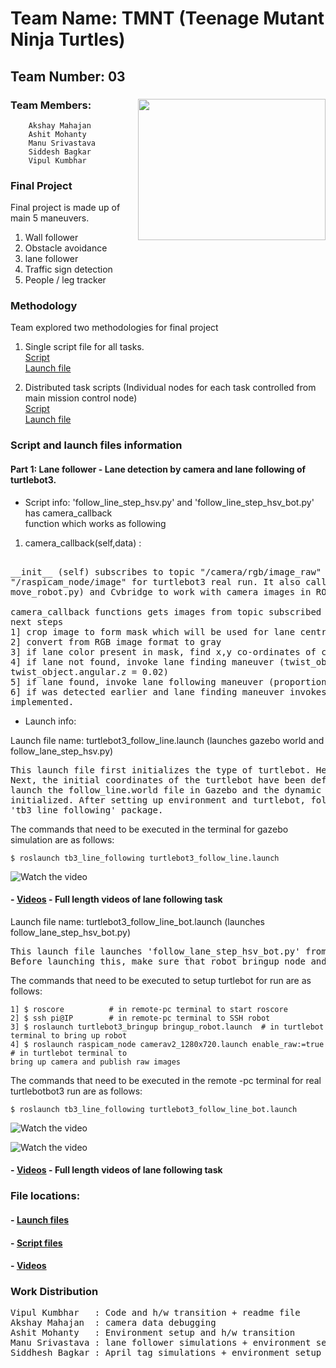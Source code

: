 # Team Name: TMNT (Teenage Mutant Ninja Turtles)	

## Team Number: 03  
### Team Members: <img align="right" width="300" height="226" src="https://raw.githubusercontent.com/vipulkumbhar/AuE893Spring20_VipulKumbhar/master/catkin_ws/git_readme_files/ninja_turtles_PNG55.png">   	
		Akshay Mahajan 
		Ashit Mohanty  
		Manu Srivastava  
		Siddesh Bagkar  
		Vipul Kumbhar  
		  
### Final Project 

Final project is made up of main 5 maneuvers.  
1) Wall follower
2) Obstacle avoidance
3) lane follower
4) Traffic sign detection
5) People / leg tracker
  
### Methodology
Team explored two methodologies for final project
1) Single script file for all tasks.  
[Script](https://github.com/vipulkumbhar/AuE893Spring20_VipulKumbhar/blob/master/catkin_ws/src/auefinals/turtlebot3_auefinals/script/tb3_gazebo_aue20_ms.py)  
[Launch file](https://github.com/vipulkumbhar/AuE893Spring20_VipulKumbhar/blob/master/catkin_ws/src/auefinals/turtlebot3_auefinals/launch/turtlebot3_autonomy_final_main_mission2.launch)    

2) Distributed task scripts (Individual nodes for each task controlled from main mission control node)   
[Script](https://github.com/vipulkumbhar/AuE893Spring20_VipulKumbhar/tree/master/catkin_ws/src/auefinals/turtlebot3_auefinals/script)  
[Launch file](https://github.com/vipulkumbhar/AuE893Spring20_VipulKumbhar/tree/master/catkin_ws/src/auefinals/turtlebot3_auefinals/launch)

### Script and launch files information 
  
#### Part 1: Lane follower - Lane detection by camera and lane following of turtlebot3.

- Script info: 'follow_line_step_hsv.py' and 'follow_line_step_hsv_bot.py' has camera_callback  
function which works as following  

1) camera_callback(self,data) : 
<pre>

__init__ (self) subscribes to topic "/camera/rgb/image_raw" for gazebo simulation and to topic  
"/raspicam_node/image" for turtlebot3 real run. It also calls turtlebot class (defined in   
move_robot.py) and Cvbridge to work with camera images in ROS environment.

camera_callback functions gets images from topic subscribed and converts opencv image format for   
next steps
1] crop image to form mask which will be used for lane centroid
2] convert from RGB image format to gray
3] if lane color present in mask, find x,y co-ordinates of color mask centroid.
4] if lane not found, invoke lane finding maneuver (twist_object.linear.x  = 0.1,  
twist_object.angular.z = 0.02)
5] if lane found, invoke lane following maneuver (proportional controller based on cx distance)
6] if was detected earlier and lane finding maneuver invokes, sprial motion of turtlebot will be  
implemented. 
</pre>
	  
- Launch info: 

Launch file name: turtlebot3_follow_line.launch (launches gazebo world and follow_lane_step_hsv.py)
 
<pre>
This launch file first initializes the type of turtlebot. Here it has a default entry of burger. 
Next, the initial coordinates of the turtlebot have been defined. After that, set of commands 
launch the follow_line.world file in Gazebo and the dynamic parameters of the virtual world are 
initialized. After setting up environment and turtlebot, follow_line_step_hsv.py is run with   
'tb3_line_following' package. 
</pre>

The commands that need to be executed in the terminal for gazebo simulation are as follows:

```
$ roslaunch tb3_line_following turtlebot3_follow_line.launch       
```
![Watch the video](https://github.com/vipulkumbhar/AuE893Spring20_VipulKumbhar/blob/master/catkin_ws/src/tb3_line_following/videos/gifs_for_readme/lane_following_gazebo.GIF)

#### - [Videos](https://github.com/vipulkumbhar/AuE893Spring20_VipulKumbhar/tree/master/catkin_ws/src/tb3_line_following/videos/lane_following) - Full length videos of lane following task

Launch file name: turtlebot3_follow_line_bot.launch (launches follow_lane_step_hsv_bot.py)
<pre>
This launch file launches 'follow_lane_step_hsv_bot.py' from package 'tb3_line_following'.  
Before launching this, make sure that robot bringup node and camera bring-up node is running.   
</pre>

The commands that need to be executed to setup turtlebot for run are as follows:

```
1] $ roscore          # in remote-pc terminal to start roscore  
2] $ ssh pi@IP        # in remote-pc terminal to SSH robot
3] $ roslaunch turtlebot3_bringup bringup_robot.launch  # in turtlebot terminal to bring up robot
4] $ roslaunch raspicam_node camerav2_1280x720.launch enable_raw:=true # in turtlebot terminal to 
bring up camera and publish raw images
```

The commands that need to be executed in the remote -pc terminal for real turtlebotbot3 run are as follows:

```
$ roslaunch tb3_line_following turtlebot3_follow_line_bot.launch       
```
![Watch the video](https://github.com/vipulkumbhar/AuE893Spring20_VipulKumbhar/blob/master/catkin_ws/src/tb3_line_following/videos/gifs_for_readme/lane_following.GIF)

![Watch the video](https://github.com/vipulkumbhar/AuE893Spring20_VipulKumbhar/blob/master/catkin_ws/src/tb3_line_following/videos/gifs_for_readme/Lane_following_turtlebot.GIF)

#### - [Videos](https://github.com/vipulkumbhar/AuE893Spring20_VipulKumbhar/tree/master/catkin_ws/src/tb3_line_following/videos/lane_following) - Full length videos of lane following task
  


### File locations:
#### - [Launch files](https://github.com/vipulkumbhar/AuE893Spring20_VipulKumbhar/tree/master/catkin_ws/src/tb3_line_following/launch)     
#### - [Script files](https://github.com/vipulkumbhar/AuE893Spring20_VipulKumbhar/tree/master/catkin_ws/src/tb3_line_following/scripts)  
#### - [Videos](https://github.com/vipulkumbhar/AuE893Spring20_VipulKumbhar/tree/master/catkin_ws/src/tb3_line_following/videos)

### Work Distribution

<pre>
Vipul Kumbhar 	: Code and h/w transition + readme file  
Akshay Mahajan	: camera data debugging
Ashit Mohanty 	: Environment setup and h/w transition
Manu Srivastava	: lane follower simulations + environment setup
Siddhesh Bagkar	: April tag simulations + environment setup
</pre>
